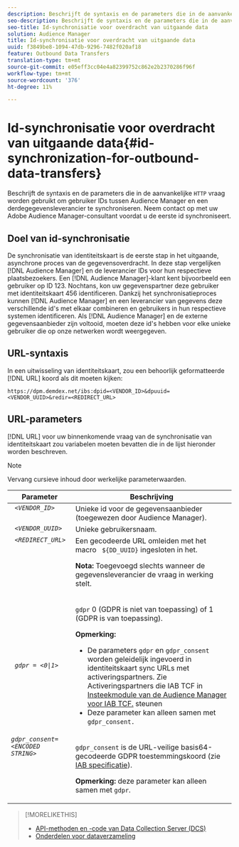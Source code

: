 ```yaml
---
description: Beschrijft de syntaxis en de parameters die in de aanvankelijke vraag van HTTP worden gebruikt om gebruiker IDs tussen Audience Manager en een derdegegevensleverancier te synchroniseren. Neem contact op met uw Adobe Audience Manager-consultant voordat u de eerste id synchroniseert.
seo-description: Beschrijft de syntaxis en de parameters die in de aanvankelijke vraag van HTTP worden gebruikt om gebruiker IDs tussen Audience Manager en een derdegegevensleverancier te synchroniseren. Neem contact op met uw Adobe Audience Manager-consultant voordat u de eerste id synchroniseert.
seo-title: Id-synchronisatie voor overdracht van uitgaande data
solution: Audience Manager
title: Id-synchronisatie voor overdracht van uitgaande data
uuid: f3849be8-1094-47db-9296-7482f020af18
feature: Outbound Data Transfers
translation-type: tm+mt
source-git-commit: e05eff3cc04e4a82399752c862e2b2370286f96f
workflow-type: tm+mt
source-wordcount: '376'
ht-degree: 11%

---
```



# Id-synchronisatie voor overdracht van uitgaande data{#id-synchronization-for-outbound-data-transfers}

Beschrijft de syntaxis en de parameters die in de aanvankelijke `HTTP` vraag worden gebruikt om gebruiker IDs tussen Audience Manager en een derdegegevensleverancier te synchroniseren. Neem contact op met uw Adobe Audience Manager-consultant voordat u de eerste id synchroniseert.

<!-- c_id_sync_out.xml -->

## Doel van id-synchronisatie

De synchronisatie van identiteitskaart is de eerste stap in het uitgaande, asynchrone proces van de gegevensoverdracht. In deze stap vergelijken [!DNL Audience Manager] en de leverancier IDs voor hun respectieve plaatsbezoekers. Een [!DNL Audience Manager]-klant kent bijvoorbeeld een gebruiker op ID 123. Nochtans, kon uw gegevenspartner deze gebruiker met identiteitskaart 456 identificeren. Dankzij het synchronisatieproces kunnen [!DNL Audience Manager] en een leverancier van gegevens deze verschillende id&#39;s met elkaar combineren en gebruikers in hun respectieve systemen identificeren. Als [!DNL Audience Manager] en de externe gegevensaanbieder zijn voltooid, moeten deze id&#39;s hebben voor elke unieke gebruiker die op onze netwerken wordt weergegeven.

## URL-syntaxis

In een uitwisseling van identiteitskaart, zou een behoorlijk geformatteerde [!DNL URL] koord als dit moeten kijken:

```
https://dpm.demdex.net/ibs:dpid=<VENDOR_ID>&dpuuid=<VENDOR_UUID>&redir=<REDIRECT_URL>
```

## URL-parameters

[!DNL URL] voor uw binnenkomende vraag van de synchronisatie van identiteitskaart zou variabelen moeten bevatten die in de lijst hieronder worden beschreven.

>[!NOTE]
>
>Vervang cursieve inhoud door werkelijke parameterwaarden.

<table id="table_EB9F4246E2A34ABB8ED06EA458EB186F"> 
 <thead> 
  <tr> 
   <th colname="col1" class="entry"> Parameter </th> 
   <th colname="col2" class="entry"> Beschrijving </th> 
  </tr> 
 </thead>
 <tbody> 
  <tr valign="top"> 
   <td colname="col1"> <code> <i>&lt;VENDOR_ID&gt;</i> </code> </td> 
   <td colname="col2">Unieke id voor de gegevensaanbieder (toegewezen door <span class="keyword"> Audience Manager</span>). </td> 
  </tr> 
  <tr valign="top"> 
   <td colname="col1"> <code> <i>&lt;VENDOR_UUID&gt;</i> </code> </td> 
   <td colname="col2"> Unieke gebruikersnaam. </td> 
  </tr> 
  <tr valign="top"> 
   <td colname="col1"> <code> <i>&lt;REDIRECT_URL&gt;</i> </code> </td> 
   <td colname="col2">Een gecodeerde URL omleiden met het macro <code> ${DD_UUID}</code> ingesloten in het. <p><b>Nota:</b> Toegevoegd slechts wanneer de gegevensleverancier de vraag in werking stelt. </p> </td> 
  </tr> 
    </tr> 
  <tr> 
   <td colname="col1"> <code> <i>gdpr = &lt;0|1&gt;</i> </code> </td> 
   <td colname="col2"> <p><code>gdpr</code> 0 (GDPR is niet van toepassing) of 1 (GDPR is van toepassing).</p><p><b>Opmerking:</b> <ul><li>De parameters <code>gdpr</code> en <code>gdpr_consent</code> worden geleidelijk ingevoerd in identiteitskaart sync URLs met activeringspartners. Zie Activeringspartners die IAB TCF in <a href="../../overview/data-security-and-privacy/aam-iab-plugin.md#aam-activation-partners">Insteekmodule van de Audience Manager voor IAB TCF.</a> steunen</li><li>Deze parameter kan alleen samen met <code>gdpr_consent.</code></li></ul></p></td>
  </tr> 
    </tr> 
  <tr valign="top"> 
   <td colname="col1"> <code><i>gdpr_consent=&lt;ENCODED STRING&gt;</i> </code> </td> 
   <td colname="col2"><p><code>gdpr_consent</code> is de URL-veilige basis64-gecodeerde GDPR toestemmingskoord (zie <a href="https://github.com/InteractiveAdvertisingBureau/GDPR-Transparency-and-Consent-Framework/blob/master/URL-based%20Consent%20Passing_%20Framework%20Guidance.md#specifications" format="http" scope="external"> IAB specificatie</a>).</p><p><b>Opmerking: </b> deze parameter kan alleen samen met  <code>gdpr</code>.</p> </td> 
  </tr> 
 </tbody> 
</table>

>[!MORELIKETHIS]
>
>* [API-methoden en -code van Data Collection Server (DCS) ](../../api/dcs-intro/dcs-event-calls/dcs-event-calls.md)
>* [Onderdelen voor dataverzameling](../../reference/system-components/components-data-collection.md)

